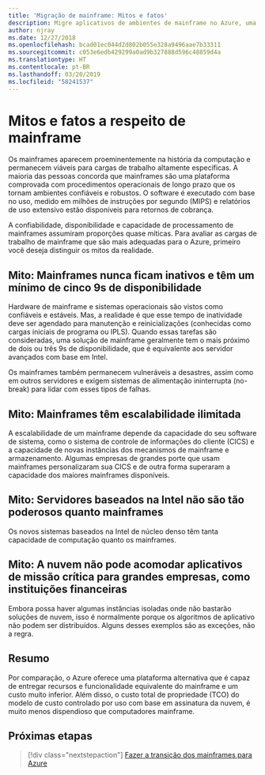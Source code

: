 ```yaml
---
title: 'Migração de mainframe: Mitos e fatos'
description: Migre aplicativos de ambientes de mainframe no Azure, uma infraestrutura escalonável, altamente disponível e comprovada para sistemas que atualmente executam em mainframes.
author: njray
ms.date: 12/27/2018
ms.openlocfilehash: bcad01ec044d2d802b055e328a9496aae7b33311
ms.sourcegitcommit: c053e6edb429299a0ad9b327888d596c48859d4a
ms.translationtype: HT
ms.contentlocale: pt-BR
ms.lasthandoff: 03/20/2019
ms.locfileid: "58241537"
---
```

# <a name="mainframe-myths-and-facts"></a>Mitos e fatos a respeito de mainframe

Os mainframes aparecem proeminentemente na história da computação e permanecem viáveis para cargas de trabalho altamente específicas. A maioria das pessoas concorda que mainframes são uma plataforma comprovada com procedimentos operacionais de longo prazo que os tornam ambientes confiáveis e robustos. O software é executado com base no uso, medido em milhões de instruções por segundo (MIPS) e relatórios de uso extensivo estão disponíveis para retornos de cobrança.

A confiabilidade, disponibilidade e capacidade de processamento de mainframes assumiram proporções quase míticas. Para avaliar as cargas de trabalho de mainframe que são mais adequadas para o Azure, primeiro você deseja distinguir os mitos da realidade.

## <a name="myth-mainframes-never-go-down-and-have-a-minimum-of-five-9s-of-availability"></a>Mito: Mainframes nunca ficam inativos e têm um mínimo de cinco 9s de disponibilidade

Hardware de mainframe e sistemas operacionais são vistos como confiáveis e estáveis. Mas, a realidade é que esse tempo de inatividade deve ser agendado para manutenção e reinicializações (conhecidas como cargas iniciais de programa ou IPLS). Quando essas tarefas são consideradas, uma solução de mainframe geralmente tem o mais próximo de dois ou três 9s de disponibilidade, que é equivalente aos servidor avançados com base em Intel.

Os mainframes também permanecem vulneráveis a desastres, assim como em outros servidores e exigem sistemas de alimentação ininterrupta (no-break) para lidar com esses tipos de falhas.

## <a name="myth-mainframes-have-limitless-scalability"></a>Mito: Mainframes têm escalabilidade ilimitada

A escalabilidade de um mainframe depende da capacidade do seu software de sistema, como o sistema de controle de informações do cliente (CICS) e a capacidade de novas instâncias dos mecanismos de mainframe e armazenamento. Algumas empresas de grandes porte que usam mainframes personalizaram sua CICS e de outra forma superaram a capacidade dos maiores mainframes disponíveis.

## <a name="myth-intel-based-servers-are-not-as-powerful-as-mainframes"></a>Mito: Servidores baseados na Intel não são tão poderosos quanto mainframes

Os novos sistemas baseados na Intel de núcleo denso têm tanta capacidade de computação quanto os mainframes.

## <a name="myth-the-cloud-cannot-accommodate-mission-critical-applications-for-large-companies-such-as-financial-institutions"></a>Mito: A nuvem não pode acomodar aplicativos de missão crítica para grandes empresas, como instituições financeiras

Embora possa haver algumas instâncias isoladas onde não bastarão soluções de nuvem, isso é normalmente porque os algoritmos de aplicativo não podem ser distribuídos. Alguns desses exemplos são as exceções, não a regra.

## <a name="summary"></a>Resumo

Por comparação, o Azure oferece uma plataforma alternativa que é capaz de entregar recursos e funcionalidade equivalente do mainframe e um custo muito inferior. Além disso, o custo total de propriedade (TCO) do modelo de custo controlado por uso com base em assinatura da nuvem, é muito menos dispendioso que computadores mainframe.

## <a name="next-steps"></a>Próximas etapas

> [!div class="nextstepaction"]
> [Fazer a transição dos mainframes para Azure](migration-strategies.md)
